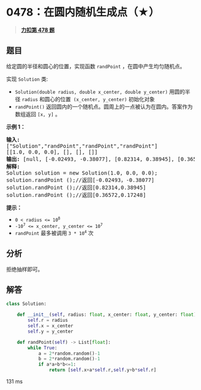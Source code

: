 # 0478：在圆内随机生成点（★）


> <u>**[力扣第 478 题](https://leetcode.cn/problems/generate-random-point-in-a-circle/)**</u>

## 题目

<p>给定圆的半径和圆心的位置，实现函数 <code>randPoint</code> ，在圆中产生均匀随机点。</p>

<p>实现 <code>Solution</code> 类:</p>

<ul>
<li><code>Solution(double radius, double x_center, double y_center)</code> 用圆的半径 <code>radius</code> 和圆心的位置<code> (x_center, y_center)</code> 初始化对象</li>
<li><code>randPoint()</code> 返回圆内的一个随机点。圆周上的一点被认为在圆内。答案作为数组返回 <code>[x, y]</code> 。</li>
</ul>



<p><strong>示例 1：</strong></p>

<pre>
<strong>输入:
</strong>["Solution","randPoint","randPoint","randPoint"]
[[1.0, 0.0, 0.0], [], [], []]
<strong>输出: </strong>[null, [-0.02493, -0.38077], [0.82314, 0.38945], [0.36572, 0.17248]]
<strong>解释:</strong>
Solution solution = new Solution(1.0, 0.0, 0.0);
solution.randPoint ();//返回[-0.02493，-0.38077]
solution.randPoint ();//返回[0.82314,0.38945]
solution.randPoint ();//返回[0.36572,0.17248]</pre>



<p><strong>提示：</strong></p>

<ul>
<li><code>0 &lt; radius &lt;= 10<sup>8</sup></code></li>
<li><code>-10<sup>7</sup> &lt;= x_center, y_center &lt;= 10<sup>7</sup></code></li>
<li><code>randPoint</code> 最多被调用 <code>3 * 10<sup>4</sup></code> 次</li>
</ul>


## 分析

拒绝抽样即可。

## 解答

```python
class Solution:

    def __init__(self, radius: float, x_center: float, y_center: float):
        self.r = radius
        self.x = x_center
        self.y = y_center

    def randPoint(self) -> List[float]:
        while True:
            a = 2*random.random()-1
            b = 2*random.random()-1
            if a*a+b*b<=1:
                return [self.x+a*self.r,self.y+b*self.r]
```

131 ms


